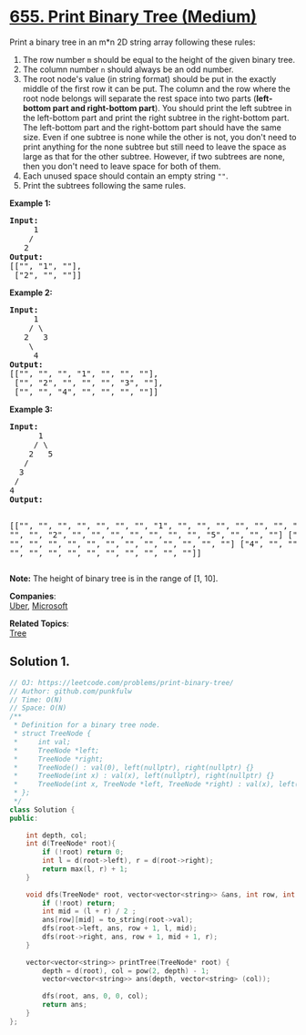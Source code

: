 # [655. Print Binary Tree (Medium)](https://leetcode.com/problems/print-binary-tree/)

<p>Print a binary tree in an m*n 2D string array following these rules: </p>

<ol>
<li>The row number <code>m</code> should be equal to the height of the given binary tree.</li>
<li>The column number <code>n</code> should always be an odd number.</li>
<li>The root node's value (in string format) should be put in the exactly middle of the first row it can be put. The column and the row where the root node belongs will separate the rest space into two parts (<b>left-bottom part and right-bottom part</b>). You should print the left subtree in the left-bottom part and print the right subtree in the right-bottom part. The left-bottom part and the right-bottom part should have the same size. Even if one subtree is none while the other is not, you don't need to print anything for the none subtree but still need to leave the space as large as that for the other subtree. However, if two subtrees are none, then you don't need to leave space for both of them. </li>
<li>Each unused space should contain an empty string <code>""</code>.</li>
<li>Print the subtrees following the same rules.</li>
</ol>

<p><b>Example 1:</b><br>
</p><pre><b>Input:</b>
     1
    /
   2
<b>Output:</b>
[["", "1", ""],
 ["2", "", ""]]
</pre>
<p></p>


<p><b>Example 2:</b><br>
</p><pre><b>Input:</b>
     1
    / \
   2   3
    \
     4
<b>Output:</b>
[["", "", "", "1", "", "", ""],
 ["", "2", "", "", "", "3", ""],
 ["", "", "4", "", "", "", ""]]
</pre>
<p></p>

<p><b>Example 3:</b><br>
</p><pre><b>Input:</b>
      1
     / \
    2   5
   / 
  3 
 / 
4 
<b>Output:</b>

[["",  "",  "", "",  "", "", "", "1", "",  "",  "",  "",  "", "", ""]
 ["",  "",  "", "2", "", "", "", "",  "",  "",  "",  "5", "", "", ""]
 ["",  "3", "", "",  "", "", "", "",  "",  "",  "",  "",  "", "", ""]
 ["4", "",  "", "",  "", "", "", "",  "",  "",  "",  "",  "", "", ""]]
</pre>
<p></p>

<p><b>Note:</b>
The height of binary tree is in the range of [1, 10].
</p>

**Companies**:  
[Uber](https://leetcode.com/company/uber), [Microsoft](https://leetcode.com/company/microsoft)

**Related Topics**:  
[Tree](https://leetcode.com/tag/tree/)

## Solution 1.

```cpp
// OJ: https://leetcode.com/problems/print-binary-tree/
// Author: github.com/punkfulw
// Time: O(N)
// Space: O(N)
/**
 * Definition for a binary tree node.
 * struct TreeNode {
 *     int val;
 *     TreeNode *left;
 *     TreeNode *right;
 *     TreeNode() : val(0), left(nullptr), right(nullptr) {}
 *     TreeNode(int x) : val(x), left(nullptr), right(nullptr) {}
 *     TreeNode(int x, TreeNode *left, TreeNode *right) : val(x), left(left), right(right) {}
 * };
 */
class Solution {
public:
    
    int depth, col;
    int d(TreeNode* root){
        if (!root) return 0;
        int l = d(root->left), r = d(root->right);
        return max(l, r) + 1;
    }
    
    void dfs(TreeNode* root, vector<vector<string>> &ans, int row, int l, int r){
        if (!root) return;
        int mid = (l + r) / 2 ;
        ans[row][mid] = to_string(root->val);
        dfs(root->left, ans, row + 1, l, mid);
        dfs(root->right, ans, row + 1, mid + 1, r);
    }
    
    vector<vector<string>> printTree(TreeNode* root) {
        depth = d(root), col = pow(2, depth) - 1;
        vector<vector<string>> ans(depth, vector<string> (col));
        
        dfs(root, ans, 0, 0, col);
        return ans;
    }
};
```
